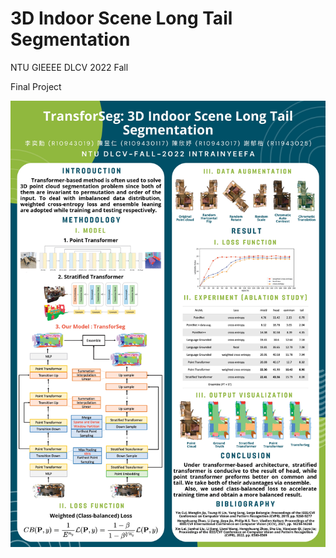 # 3D Indoor Scene Long Tail Segmentation

NTU GIEEEE DLCV 2022 Fall 

Final Project

![image](https://github.com/albertfan1120/NTU_DLCV_2022_fall/blob/main/Final/poster.jpg)
